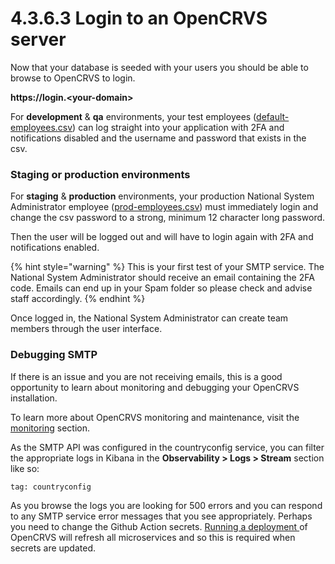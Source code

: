 # 4.3.6.3 Login to an OpenCRVS server

Now that your database is seeded with your users you should be able to browse to OpenCRVS to login.

**https://login.\<your-domain>**

For **development** & **qa** environments, your test employees ([default-employees.csv](https://github.com/opencrvs/opencrvs-countryconfig/blob/develop/src/data-seeding/employees/source/default-employees.csv)) can log straight into your application with 2FA and notifications disabled and the username and password that exists in the csv.

### Staging or production environments

For **staging** & **production** environments, your production National System Administrator employee ([prod-employees.csv](https://github.com/opencrvs/opencrvs-countryconfig/blob/develop/src/data-seeding/employees/source/prod-employees.csv)) must immediately login and change the csv password to a strong, minimum 12 character long password.

Then the user will be logged out and will have to login again with 2FA and notifications enabled.

{% hint style="warning" %}
This is your first test of your SMTP service. The National System Administrator should receive an email containing the 2FA code. Emails can end up in your Spam folder so please check and advise staff accordingly.
{% endhint %}

Once logged in, the National System Administrator can create team members through the user interface.

### Debugging SMTP

If there is an issue and you are not receiving emails, this is a good opportunity to learn about monitoring and debugging your OpenCRVS installation.

To learn more about OpenCRVS monitoring and maintenance, visit the [monitoring](../../../../../v1.8.0/setup/7.-monitoring) section.

As the SMTP API was configured in the countryconfig service, you can filter the appropriate logs in Kibana in the **Observability > Logs > Stream** section like so:

```
tag: countryconfig
```

As you browse the logs you are looking for 500 errors and you can respond to any SMTP service error messages that you see appropriately. Perhaps you need to change the Github Action secrets. [Running a deployment ](4.3.6.1-running-a-deployment.md)of OpenCRVS will refresh all microservices and so this is required when secrets are updated.
